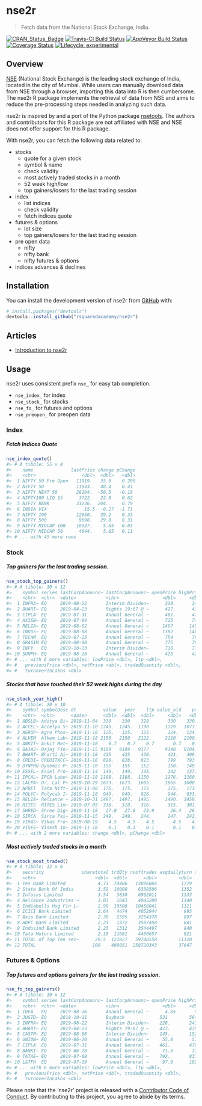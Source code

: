
<!-- README.md is generated from README.Rmd. Please edit that file -->

# nse2r

> Fetch data from the National Stock Exchange, India.

<!-- badges: start -->

[![CRAN\_Status\_Badge](https://www.r-pkg.org/badges/version/nse2r)](https://cran.r-project.org/package=nse2r)
[![Travis-CI Build
Status](https://travis-ci.org/rsquaredacademy/nse2r.svg?branch=master)](https://travis-ci.org/rsquaredacademy/nse2r)
[![AppVeyor Build
Status](https://ci.appveyor.com/api/projects/status/github/rsquaredacademy/nse2r?branch=master&svg=true)](https://ci.appveyor.com/project/rsquaredacademy/nse2r)
[![Coverage
Status](https://img.shields.io/codecov/c/github/rsquaredacademy/nse2r/master.svg)](https://codecov.io/github/rsquaredacademy/nse2r?branch=master)
[![Lifecycle:
experimental](https://img.shields.io/badge/lifecycle-experimental-orange.svg)](https://www.tidyverse.org/lifecycle/#experimental)
<!-- badges: end -->

## Overview

[NSE](https://www.nseindia.com/) (National Stock Exchange) is the
leading stock exchange of India, located in the city of Mumbai. While
users can manually download data from NSE through a browser, importing
this data into R is then cumbersome. The nse2r R package implements the
retrieval of data from NSE and aims to reduce the pre-processing steps
needed in analyzing such data.

nse2r is inspired by and a port of the Python package
[nsetools](https://nsetools.readthedocs.io/en/latest/). The authors and
contributors for this R package are not affiliated with NSE and NSE does
not offer support for this R package.

With nse2r, you can fetch the following data related to:

  - stocks
      - quote for a given stock
      - symbol & name
      - check validity
      - most actively traded stocks in a month
      - 52 week high/low
      - top gainers/losers for the last trading session
  - index
      - list indices
      - check validity
      - fetch indices quote
  - futures & options
      - lot size
      - top gainers/losers for the last trading session
  - pre open data
      - nifty
      - nifty bank
      - nifty futures & options
  - indices advances & declines

## Installation

You can install the development version of nse2r from
[GitHub](https://github.com/rsquaredacademy/nse2r/) with:

``` r
# install.packages("devtools")
devtools::install_github("rsquaredacademy/nse2r")
```

## Articles

  - [Introduction to
    nse2r](https://nse2r.rsquaredacademy.com/articles/introduction-to-nse2r.html)

## Usage

nse2r uses consistent prefix `nse_` for easy tab completion.

  - `nse_index_` for index
  - `nse_stock_` for stocks
  - `nse_fo_` for futures and options
  - `nse_preopen_` for preopen data

### Index

##### Fetch Indices Quote

``` r
nse_index_quote()
#> # A tibble: 55 x 4
#>    name              lastPrice change pChange
#>    <chr>                 <dbl>  <dbl>   <dbl>
#>  1 NIFTY 50 Pre Open   11919.   35.0    0.290
#>  2 NIFTY 50            11933.   48.4    0.41 
#>  3 NIFTY NEXT 50       28104.  -50.5   -0.18 
#>  4 NIFTY100 LIQ 15      3722.   22.8    0.62 
#>  5 NIFTY BANK          31236.  244.     0.79 
#>  6 INDIA VIX              15.5  -0.27  -1.71 
#>  7 NIFTY 100           12050.   39.2    0.33 
#>  8 NIFTY 500            9698.   29.8    0.31 
#>  9 NIFTY MIDCAP 100    16937.    5.65   0.03 
#> 10 NIFTY MIDCAP 50      4644.    5.05   0.11 
#> # ... with 45 more rows
```

### Stock

##### Top gainers for the last trading session.

``` r
nse_stock_top_gainers()
#> # A tibble: 10 x 12
#>    symbol series lastCorpAnnounc~ lastCorpAnnounc~ openPrice highPrice
#>    <chr>  <chr>  <date>           <chr>                <dbl>     <dbl>
#>  1 INFRA~ EQ     2019-08-22       Interim Dividen~      228.      243.
#>  2 BHART~ EQ     2019-04-23       Rights 19:67 @ ~      427.      435 
#>  3 CIPLA  EQ     2019-07-31       Annual General ~      461.      478.
#>  4 AXISB~ EQ     2019-07-04       Annual General ~      725       744.
#>  5 RELIA~ EQ     2019-08-02       Annual General ~     1467      1497.
#>  6 INDUS~ EQ     2019-08-08       Annual General ~     1382      1409 
#>  7 TECHM  EQ     2019-07-25       Annual General ~      754       766 
#>  8 GRASIM EQ     2019-08-08       Annual General ~      775       794.
#>  9 INFY   EQ     2019-10-23       Interim Dividen~      710.      712.
#> 10 SUNPH~ EQ     2019-08-20       Annual General ~      425       429.
#> # ... with 6 more variables: lowPrice <dbl>, ltp <dbl>,
#> #   previousPrice <dbl>, netPrice <dbl>, tradedQuantity <dbl>,
#> #   turnoverInLakhs <dbl>
```

##### Stocks that have touched their 52 week highs during the day

``` r
nse_stock_year_high()
#> # A tibble: 20 x 10
#>    symbol symbolDesc dt          value   year    ltp value_old    prev
#>    <chr>  <chr>      <date>      <dbl>  <dbl>  <dbl>     <dbl>   <dbl>
#>  1 ABSLB~ Aditya Bi~ 2019-11-04  330    330    328       330    330.  
#>  2 ACCEL~ Accelya S~ 2019-11-18 1245.  1245.  1190      1129   1073.  
#>  3 AGROP~ Agro Phos~ 2019-11-18  125.   125.   125.      124.   124.  
#>  4 ALKEM  Alkem Lab~ 2019-11-18 2150   2150   2122.     2110   2100.  
#>  5 ANKIT~ Ankit Met~ 2019-11-18    0.7    0.7    0.7       0.7    0.65
#>  6 BAJAJ~ Bajaj Fin~ 2019-11-15 9189   9189   9177.     9140   9104.  
#>  7 BHART~ Bharti Ai~ 2019-11-18  435    435    430.      421.   409.  
#>  8 CREDI~ CREDITACC~ 2019-11-18  828.   828.   823.      799    793   
#>  9 DYNPRO Dynemic P~ 2019-11-18  155    155    152.      150.   148.  
#> 10 ESSEL~ Essel Pro~ 2019-11-14  149.   149.   145.      142    137.  
#> 11 IPCAL~ IPCA Labo~ 2019-11-18 1188.  1188.  1150      1176.  1160.  
#> 12 LALPA~ Dr. Lal P~ 2019-10-29 1673.  1673.  1665.     1665   1600   
#> 13 NPBET  Tata Nift~ 2019-11-08  175.   175.   175       175.   173.  
#> 14 POLYC~ Polycab I~ 2019-11-18  949.   949.   926.      944.   933.  
#> 15 RELIA~ Reliance ~ 2019-10-31 1497.  1497.  1495.     1490.  1459.  
#> 16 RITES  RITES Lim~ 2019-07-05  318.   318.   316.      315.   301.  
#> 17 SHRED~ Shree Dig~ 2019-11-18   27.0   27.0   25.9      26.4   26.4 
#> 18 SIRCA  Sirca Pai~ 2019-11-15  249.   249.   244.      247.   242.  
#> 19 VIKAS~ Vikas Pro~ 2019-08-19    4.5    4.5    4.5       4.5    4.45
#> 20 VISES~ Visesh In~ 2019-11-18    0.1    0.1    0.1       0.1    0.05
#> # ... with 2 more variables: change <dbl>, pChange <dbl>
```

##### Most actively traded stocks in a month

``` r
nse_stock_most_traded()
#> # A tibble: 12 x 6
#>    security              sharetotal trdQty nooftrades avgdailyturn turnover
#>    <chr>                      <dbl>  <dbl>      <dbl>        <dbl>    <dbl>
#>  1 Yes Bank Limited            4.73  74406   13096866         1779    35577
#>  2 State Bank Of India         3.59  10008    6338506         1352    27045
#>  3 Infosys Limited             3.54   3830    6962011         1333    26663
#>  4 Reliance Industries ~       3.03   1643    4045200         1140    22804
#>  5 Indiabulls Hsg Fin L~       2.98  10506   10458041         1121    22424
#>  6 ICICI Bank Limited          2.64   4474    4052944          995    19893
#>  7 Axis Bank Limited           2.38   2595    3254378          897    17947
#>  8 HDFC Bank Limited           2.23   1372    3587458          841    16823
#>  9 Indusind Bank Limited       2.23   1312    3544497          840    16807
#> 10 Tata Motors Limited         2.18  11681    4400657          821    16427
#> 11 TOTAL of Top Ten sec~      29.5  121827   59740558        11120   222410
#> 12 TOTAL                     100    408051  258720343        37647   752931
```

### Futures & Options

##### Top futures and options gainers for the last trading session.

``` r
nse_fo_top_gainers()
#> # A tibble: 10 x 12
#>    symbol series lastCorpAnnounc~ lastCorpAnnounc~ openPrice highPrice
#>    <chr>  <chr>  <date>           <chr>                <dbl>     <dbl>
#>  1 IDEA   EQ     2019-08-16       Annual General ~      4.85       5.8
#>  2 JUSTD~ EQ     2018-10-11       Buyback             531        564. 
#>  3 INFRA~ EQ     2019-08-22       Interim Dividen~    228.       243. 
#>  4 BHART~ EQ     2019-04-23       Rights 19:67 @ ~    427.       435  
#>  5 CASTR~ EQ     2019-08-08       Interim Dividen~    145.       152. 
#>  6 UNION~ EQ     2019-06-20       Annual General ~     55.0       57.2
#>  7 CIPLA  EQ     2019-07-31       Annual General ~    461.       478. 
#>  8 BANKI~ EQ     2019-06-20       Annual General ~     71.5       73.7
#>  9 TATAE~ EQ     2019-07-08       Annual General ~    792.       831. 
#> 10 L&TFH  EQ     2019-07-19       Annual General ~     97.9      102. 
#> # ... with 6 more variables: lowPrice <dbl>, ltp <dbl>,
#> #   previousPrice <dbl>, netPrice <dbl>, tradedQuantity <dbl>,
#> #   turnoverInLakhs <dbl>
```

Please note that the ‘nse2r’ project is released with a [Contributor
Code of Conduct](CODE_OF_CONDUCT.md). By contributing to this project,
you agree to abide by its terms.
